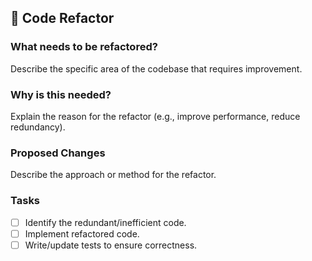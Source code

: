 ## 🔧 Code Refactor

### What needs to be refactored?

Describe the specific area of the codebase that requires improvement.

### Why is this needed?

Explain the reason for the refactor (e.g., improve performance, reduce redundancy).

### Proposed Changes

Describe the approach or method for the refactor.

### Tasks

- [ ] Identify the redundant/inefficient code.
- [ ] Implement refactored code.
- [ ] Write/update tests to ensure correctness.
